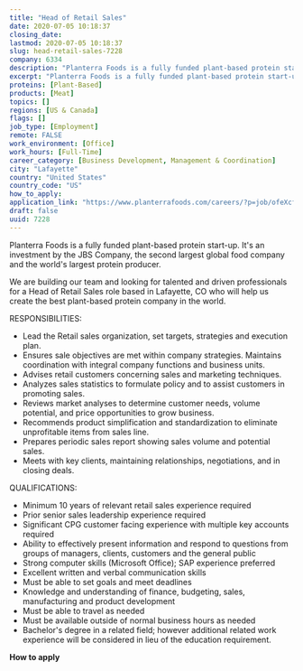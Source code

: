```yaml
---
title: "Head of Retail Sales"
date: 2020-07-05 10:18:37
closing_date: 
lastmod: 2020-07-05 10:18:37
slug: head-retail-sales-7228
company: 6334
description: "Planterra Foods is a fully funded plant-based protein start-up. It’s an investment by the JBS Company, the second largest global food company and the world’s largest protein producer.We are building our team and looking for talented and driven professionals for a Head of Retail Sales role based in Lafayette, CO who will help us create the best plant-based protein company in the world.RESPONSIBILITIES:"
excerpt: "Planterra Foods is a fully funded plant-based protein start-up. It’s an investment by the JBS Company, the second largest global food company and the world’s largest protein producer.We are building our team and looking for talented and driven professionals for a Head of Retail Sales role based in Lafayette, CO who will help us create the best plant-based protein company in the world.RESPONSIBILITIES:"
proteins: [Plant-Based]
products: [Meat]
topics: []
regions: [US & Canada]
flags: []
job_type: [Employment]
remote: FALSE
work_environment: [Office]
work_hours: [Full-Time]
career_category: [Business Development, Management & Coordination]
city: "Lafayette"
country: "United States"
country_code: "US"
how_to_apply: 
application_link: "https://www.planterrafoods.com/careers/?p=job/ofeXcfwm"
draft: false
uuid: 7228
---
```

Planterra Foods is a fully funded plant-based protein start-up. It's an
investment by the JBS Company, the second largest global food company
and the world's largest protein producer.

We are building our team and looking for talented and driven
professionals for a Head of Retail Sales role based in Lafayette, CO who
will help us create the best plant-based protein company in the world.

RESPONSIBILITIES:

-   Lead the Retail sales organization, set targets, strategies and
    execution plan.
-   Ensures sale objectives are met within company strategies. Maintains
    coordination with integral company functions and business units.
-   Advises retail customers concerning sales and marketing techniques.
-   Analyzes sales statistics to formulate policy and to assist
    customers in promoting sales.
-   Reviews market analyses to determine customer needs, volume
    potential, and price opportunities to grow business.
-   Recommends product simplification and standardization to eliminate
    unprofitable items from sales line.
-   Prepares periodic sales report showing sales volume and potential
    sales.
-   Meets with key clients, maintaining relationships, negotiations, and
    in closing deals.

QUALIFICATIONS:

-   Minimum 10 years of relevant retail sales experience required
-   Prior senior sales leadership experience required
-   Significant CPG customer facing experience with multiple key
    accounts required
-   Ability to effectively present information and respond to questions
    from groups of managers, clients, customers and the general public
-   Strong computer skills (Microsoft Office); SAP experience preferred
-   Excellent written and verbal communication skills
-   Must be able to set goals and meet deadlines
-   Knowledge and understanding of finance, budgeting, sales,
    manufacturing and product development
-   Must be able to travel as needed
-   Must be available outside of normal business hours as needed
-   Bachelor's degree in a related field; however additional related
    work experience will be considered in lieu of the education
    requirement.


**How to apply**



